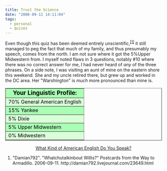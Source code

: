 ```yaml
---
title: Trust the Science
date: "2006-09-11 14:11:04"
tags:
  - personal
  - quizes
---
```

Even though this quiz has been deemed entirely unscientific,<sup><a href="http://damian792.livejournal.com/23649.html" title="Whatchutalkinbout Willis?">[1]</a></sup> it still managed to peg the fact that much of my family, and thus presumably my speech, comes from the north.  I am not sure where it got the 5%Upper Midwestern from.  I myself noted flaws in 3 questions, notably #10 where there was no correct answer for me, I had never heard of <em>any</em> of the three phrases.  On a side note, I was visiting an aunt of mine on the eastern shore this weekend.  She and my uncle retired there, but grew up and worked in the DC area.  Her "Warshington" is <em>much</em> more pronounced than mine is.

<table style="color: black;" align="center" border="1" cellspacing="0" cellpadding="2">
  <tr>
    <td bgcolor="#A8FFB3" align="center">
      <font style='color:black; font-size: 14pt;'>
        <strong>
           Your Linguistic Profile:
        </strong>
      </font>
    </td>
  </tr>
  <tr>
    <td bgcolor="#D9FFD8">70% General American English
    </td>
  </tr>
  <tr>
    <td bgcolor="#A8FFB3">15% Yankee
    </td>
  </tr>
  <tr>
    <td bgcolor="#D9FFD8">5% Dixie
    </td>
  </tr>
  <tr>
    <td bgcolor="#A8FFB3">5% Upper Midwestern
    </td>
  </tr>
  <tr>
    <td bgcolor="#D9FFD8">0% Midwestern
    </td>
  </tr>
</table>
<div align="center"><a href="http://www.blogthings.com/whatkindofamericanenglishdoyouspeakquiz/">What Kind of American English Do You Speak?</a></div>

<div class="postrefs"><ol>
<li>"Damian792".  "Whatchutalkinbout Willis?" Postcards from the Way to Armadillo. 2006-09-11.  http://damian792.livejournal.com/23649.html</li>
</ol></div>

